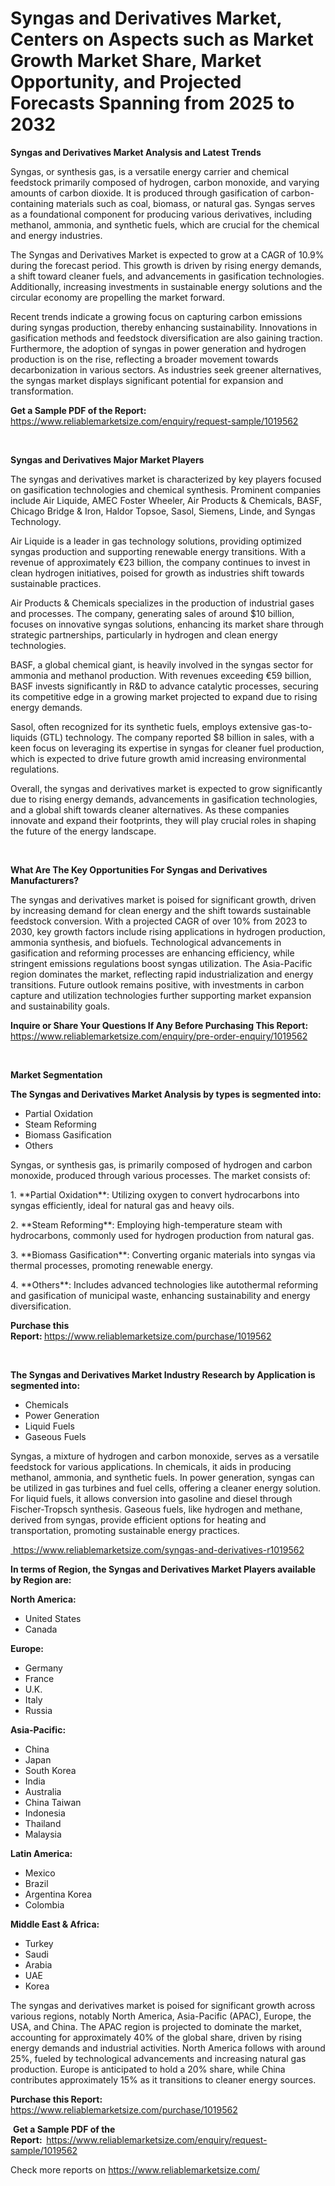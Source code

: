 <p><h1>Syngas and Derivatives Market, Centers on Aspects such as Market Growth Market Share, Market Opportunity, and Projected Forecasts Spanning from 2025 to 2032</h1></p><p><strong>Syngas and Derivatives Market Analysis and Latest Trends</strong></p>
<p><p>Syngas, or synthesis gas, is a versatile energy carrier and chemical feedstock primarily composed of hydrogen, carbon monoxide, and varying amounts of carbon dioxide. It is produced through gasification of carbon-containing materials such as coal, biomass, or natural gas. Syngas serves as a foundational component for producing various derivatives, including methanol, ammonia, and synthetic fuels, which are crucial for the chemical and energy industries.</p><p>The Syngas and Derivatives Market is expected to grow at a CAGR of 10.9% during the forecast period. This growth is driven by rising energy demands, a shift toward cleaner fuels, and advancements in gasification technologies. Additionally, increasing investments in sustainable energy solutions and the circular economy are propelling the market forward.</p><p>Recent trends indicate a growing focus on capturing carbon emissions during syngas production, thereby enhancing sustainability. Innovations in gasification methods and feedstock diversification are also gaining traction. Furthermore, the adoption of syngas in power generation and hydrogen production is on the rise, reflecting a broader movement towards decarbonization in various sectors. As industries seek greener alternatives, the syngas market displays significant potential for expansion and transformation.</p></p>
<p><strong>Get a Sample PDF of the Report:&nbsp;</strong> <a href="https://www.reliablemarketsize.com/enquiry/request-sample/1019562?utm_campaign=2034&utm_medium=2&utm_source=Github&utm_content=ia&utm_term=28022025&utm_id=syngas-and-derivatives">https://www.reliablemarketsize.com/enquiry/request-sample/1019562</a></p>
<p>&nbsp;</p>
<p><strong>Syngas and Derivatives Major Market Players</strong></p>
<p><p>The syngas and derivatives market is characterized by key players focused on gasification technologies and chemical synthesis. Prominent companies include Air Liquide, AMEC Foster Wheeler, Air Products & Chemicals, BASF, Chicago Bridge & Iron, Haldor Topsoe, Sasol, Siemens, Linde, and Syngas Technology.</p><p>Air Liquide is a leader in gas technology solutions, providing optimized syngas production and supporting renewable energy transitions. With a revenue of approximately €23 billion, the company continues to invest in clean hydrogen initiatives, poised for growth as industries shift towards sustainable practices.</p><p>Air Products & Chemicals specializes in the production of industrial gases and processes. The company, generating sales of around $10 billion, focuses on innovative syngas solutions, enhancing its market share through strategic partnerships, particularly in hydrogen and clean energy technologies.</p><p>BASF, a global chemical giant, is heavily involved in the syngas sector for ammonia and methanol production. With revenues exceeding €59 billion, BASF invests significantly in R&D to advance catalytic processes, securing its competitive edge in a growing market projected to expand due to rising energy demands.</p><p>Sasol, often recognized for its synthetic fuels, employs extensive gas-to-liquids (GTL) technology. The company reported $8 billion in sales, with a keen focus on leveraging its expertise in syngas for cleaner fuel production, which is expected to drive future growth amid increasing environmental regulations.</p><p>Overall, the syngas and derivatives market is expected to grow significantly due to rising energy demands, advancements in gasification technologies, and a global shift towards cleaner alternatives. As these companies innovate and expand their footprints, they will play crucial roles in shaping the future of the energy landscape.</p></p>
<p>&nbsp;</p>
<p><strong>What Are The Key Opportunities For Syngas and Derivatives Manufacturers?</strong></p>
<p><p>The syngas and derivatives market is poised for significant growth, driven by increasing demand for clean energy and the shift towards sustainable feedstock conversion. With a projected CAGR of over 10% from 2023 to 2030, key growth factors include rising applications in hydrogen production, ammonia synthesis, and biofuels. Technological advancements in gasification and reforming processes are enhancing efficiency, while stringent emissions regulations boost syngas utilization. The Asia-Pacific region dominates the market, reflecting rapid industrialization and energy transitions. Future outlook remains positive, with investments in carbon capture and utilization technologies further supporting market expansion and sustainability goals.</p></p>
<p><strong>Inquire or Share Your Questions If Any Before Purchasing This Report:</strong> <a href="https://www.reliablemarketsize.com/enquiry/pre-order-enquiry/1019562?utm_campaign=2034&utm_medium=2&utm_source=Github&utm_content=ia&utm_term=28022025&utm_id=syngas-and-derivatives">https://www.reliablemarketsize.com/enquiry/pre-order-enquiry/1019562</a></p>
<p>&nbsp;</p>
<p><strong>Market Segmentation</strong></p>
<p><strong>The Syngas and Derivatives Market Analysis by types is segmented into:</strong></p>
<p><ul><li>Partial Oxidation</li><li>Steam Reforming</li><li>Biomass Gasification</li><li>Others</li></ul></p>
<p><p>Syngas, or synthesis gas, is primarily composed of hydrogen and carbon monoxide, produced through various processes. The market consists of:</p><p>1. **Partial Oxidation**: Utilizing oxygen to convert hydrocarbons into syngas efficiently, ideal for natural gas and heavy oils.</p><p>   </p><p>2. **Steam Reforming**: Employing high-temperature steam with hydrocarbons, commonly used for hydrogen production from natural gas.</p><p>3. **Biomass Gasification**: Converting organic materials into syngas via thermal processes, promoting renewable energy.</p><p>4. **Others**: Includes advanced technologies like autothermal reforming and gasification of municipal waste, enhancing sustainability and energy diversification.</p></p>
<p><strong>Purchase this Report:&nbsp;</strong><a href="https://www.reliablemarketsize.com/purchase/1019562?utm_campaign=2034&utm_medium=2&utm_source=Github&utm_content=ia&utm_term=28022025&utm_id=syngas-and-derivatives">https://www.reliablemarketsize.com/purchase/1019562</a></p>
<p>&nbsp;</p>
<p><strong>The Syngas and Derivatives Market Industry Research by Application is segmented into:</strong></p>
<p><ul><li>Chemicals</li><li>Power Generation</li><li>Liquid Fuels</li><li>Gaseous Fuels</li></ul></p>
<p><p>Syngas, a mixture of hydrogen and carbon monoxide, serves as a versatile feedstock for various applications. In chemicals, it aids in producing methanol, ammonia, and synthetic fuels. In power generation, syngas can be utilized in gas turbines and fuel cells, offering a cleaner energy solution. For liquid fuels, it allows conversion into gasoline and diesel through Fischer-Tropsch synthesis. Gaseous fuels, like hydrogen and methane, derived from syngas, provide efficient options for heating and transportation, promoting sustainable energy practices.</p></p>
<p><a href="https://www.reliablemarketsize.com/syngas-and-derivatives-r1019562?utm_campaign=2034&utm_medium=2&utm_source=Github&utm_content=ia&utm_term=28022025&utm_id=syngas-and-derivatives">&nbsp;https://www.reliablemarketsize.com/syngas-and-derivatives-r1019562</a></p>
<p><strong>In terms of Region, the Syngas and Derivatives Market Players available by Region are:</strong></p>
<p>
    <p> <strong> North America: </strong>
        <ul>
            <li>United States</li>
            <li>Canada</li>
        </ul>
        </p> 
    <p> <strong> Europe: </strong>
        <ul>
            <li>Germany</li>
            <li>France</li>
            <li>U.K.</li>
            <li>Italy</li>
            <li>Russia</li>
        </ul>
        </p> 
    <p> <strong> Asia-Pacific: </strong>
        <ul>
            <li>China</li>
            <li>Japan</li>
            <li>South Korea</li>
            <li>India</li>
            <li>Australia</li>
            <li>China Taiwan</li>
            <li>Indonesia</li>
            <li>Thailand</li>
            <li>Malaysia</li>
        </ul>
        </p> 
    <p> <strong> Latin America: </strong>
        <ul>
            <li>Mexico</li>
            <li>Brazil</li>
            <li>Argentina Korea</li>
            <li>Colombia</li>
        </ul>
        </p> 
    <p> <strong> Middle East & Africa: </strong>
        <ul>
            <li>Turkey</li>
            <li>Saudi</li>
            <li>Arabia</li>
            <li>UAE</li>
            <li>Korea</li>
        </ul>
    </p>
    </p>
<p><p>The syngas and derivatives market is poised for significant growth across various regions, notably North America, Asia-Pacific (APAC), Europe, the USA, and China. The APAC region is projected to dominate the market, accounting for approximately 40% of the global share, driven by rising energy demands and industrial activities. North America follows with around 25%, fueled by technological advancements and increasing natural gas production. Europe is anticipated to hold a 20% share, while China contributes approximately 15% as it transitions to cleaner energy sources.</p></p>
<p><strong>Purchase this Report: </strong><a href="https://www.reliablemarketsize.com/purchase/1019562?utm_campaign=2034&utm_medium=2&utm_source=Github&utm_content=ia&utm_term=28022025&utm_id=syngas-and-derivatives">https://www.reliablemarketsize.com/purchase/1019562</a></p>
<p>&nbsp;<strong>Get a Sample PDF of the Report:&nbsp;&nbsp;</strong><a href="https://www.reliablemarketsize.com/enquiry/request-sample/1019562?utm_campaign=2034&utm_medium=2&utm_source=Github&utm_content=ia&utm_term=28022025&utm_id=syngas-and-derivatives">https://www.reliablemarketsize.com/enquiry/request-sample/1019562</a></p>
<p><strong></strong></p>
<p>Check more reports on <a href="https://www.reliablemarketsize.com/?utm_campaign=2034&utm_medium=2&utm_source=Github&utm_content=ia&utm_term=28022025&utm_id=syngas-and-derivatives">https://www.reliablemarketsize.com/</a></p>